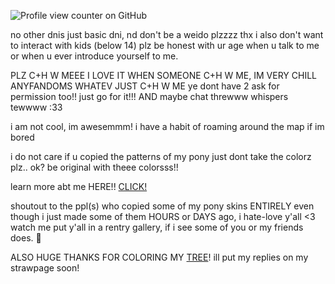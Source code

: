 ![Profile view counter on GitHub](https://komarev.com/ghpvc/?username=shiningumbreon)


no other dnis just basic dni, nd don't be a weido plzzzz thx 
i also don't want to interact with kids (below 14) plz be honest with ur age when u talk to me or when u ever introduce yourself to me.

PLZ C+H W MEEE I LOVE IT WHEN SOMEONE C+H W ME, IM VERY CHILL ANYFANDOMS WHATEV JUST C+H W ME ye dont have 2 ask for permission too!! just go for it!!! AND maybe chat threwww whispers tewwww :33 

i am not cool, im awesemmm!
i have a habit of roaming around the map if im bored

i do not care if u copied the patterns of my pony just dont take the colorz plz.. ok? be original with theee colorsss!!

learn more abt me HERE!! [CLICK!](https://rentry.co/kextendedbyi)


shoutout to the ppl(s) who copied some of my pony skins ENTIRELY even though i just made some of them HOURS or DAYS ago, i hate-love y'all <3 
watch me put y'all in a rentry gallery, if i see some of you or my friends does. 🫶

ALSO HUGE THANKS FOR COLORING MY [TREE](https://colormytree.me/2024/01JE9BFHHT5JXFM1W4WKA4SYAV)! ill put my replies on my strawpage soon!

